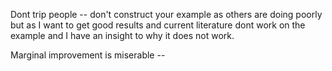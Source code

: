 Dont trip people -- don't construct your example as others are doing poorly but as I want to get good results and current literature dont work on the example and I have an insight to why it does not work.  

Marginal improvement is miserable -- 